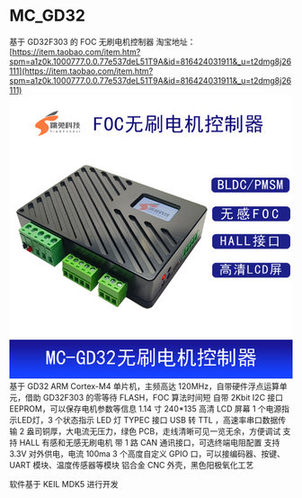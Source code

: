 # MC_GD32

基于 GD32F303 的 FOC 无刷电机控制器
淘宝地址：
[https://item.taobao.com/item.htm?spm=a1z0k.1000777.0.0.77e537deL51T9A&id=816424031911&_u=t2dmg8j26111](https://item.taobao.com/item.htm?spm=a1z0k.1000777.0.0.77e537deL51T9A&id=816424031911&_u=t2dmg8j26111)
<img src='PIC/MC_GD32_01.png'></img>
基于 GD32 ARM Cortex-M4 单片机，主频高达 120MHz，自带硬件浮点运算单元，借助 GD32F303 的零等待 FLASH，FOC 算法时间短
自带 2Kbit I2C 接口 EEPROM，可以保存电机参数等信息
1.14 寸  240*135 高清 LCD 屏幕
1 个电源指示LED灯，3 个状态指示 LED 灯
TYPEC 接口 USB 转 TTL ，高速率串口数据传输
2 盎司铜厚，大电流无压力，绿色 PCB，走线清晰可见一览无余，方便调试
支持 HALL 有感和无感无刷电机
带 1 路 CAN 通讯接口，可选终端电阻配置
支持 3.3V 对外供电，电流 100ma
3 个高度自定义 GPIO 口，可以接编码器、按键、UART 模块、温度传感器等模块
铝合金 CNC 外壳，黑色阳极氧化工艺 

软件基于 KEIL MDK5 进行开发



